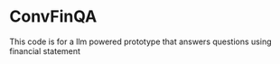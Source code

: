 # ConvFinQA

This code is for a llm powered prototype that answers questions using financial statement